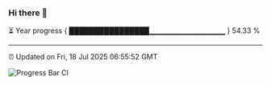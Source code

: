 ### Hi there 👋

⏳ Year progress { ████████████████▁▁▁▁▁▁▁▁▁▁▁▁▁▁ } 54.33 %

---

⏰ Updated on Fri, 18 Jul 2025 06:55:52 GMT

![Progress Bar CI](https://github.com/IshwaranRudhara/GIT-ACTION/workflows/Progress%20Bar%20CI/badge.svg)
